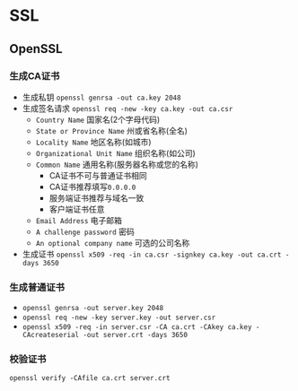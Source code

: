 # SSL

## OpenSSL

### 生成CA证书

- 生成私钥
`openssl genrsa -out ca.key 2048`
- 生成签名请求
`openssl req -new -key ca.key -out ca.csr`
  - `Country Name` 国家名(2个字母代码)
  - `State or Province Name` 州或省名称(全名)
  - `Locality Name` 地区名称(如城市)
  - `Organizational Unit Name` 组织名称(如公司)
  - `Common Name` 通用名称(服务器名称或您的名称)
    - CA证书不可与普通证书相同
    - CA证书推荐填写`0.0.0.0`
    - 服务端证书推荐与域名一致
    - 客户端证书任意
  - `Email Address` 电子邮箱
  - `A challenge password` 密码
  - `An optional company name` 可选的公司名称
- 生成证书
`openssl x509 -req -in ca.csr -signkey ca.key -out ca.crt -days 3650`

### 生成普通证书

- `openssl genrsa -out server.key 2048`
- `openssl req -new -key server.key -out server.csr`
- `openssl x509 -req -in server.csr -CA ca.crt -CAkey ca.key -CAcreateserial -out server.crt -days 3650`

### 校验证书

`openssl verify -CAfile ca.crt server.crt`
